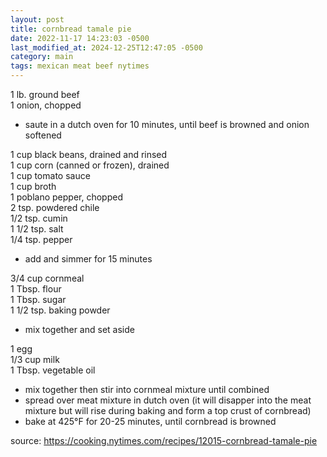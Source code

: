 ```yaml
---
layout: post
title: cornbread tamale pie
date: 2022-11-17 14:23:03 -0500
last_modified_at: 2024-12-25T12:47:05 -0500
category: main
tags: mexican meat beef nytimes
---
```


1 lb. ground beef  
1 onion, chopped  
* saute in a dutch oven for 10 minutes, until beef is browned and onion softened

1 cup black beans, drained and rinsed  
1 cup corn (canned or frozen), drained  
1 cup tomato sauce  
1 cup broth  
1 poblano pepper, chopped  
2 tsp. powdered chile  
1/2 tsp. cumin  
1 1/2 tsp. salt  
1/4 tsp. pepper  
* add and simmer for 15 minutes

3/4 cup cornmeal  
1 Tbsp. flour  
1 Tbsp. sugar  
1 1/2 tsp. baking powder  
* mix together and set aside

1 egg  
1/3 cup milk  
1 Tbsp. vegetable oil  
* mix together then stir into cornmeal mixture until combined
* spread over meat mixture in dutch oven (it will disapper into the meat mixture but will rise
  during baking and form a top crust of cornbread)
* bake at 425°F for 20-25 minutes, until cornbread is browned

source: <https://cooking.nytimes.com/recipes/12015-cornbread-tamale-pie>
